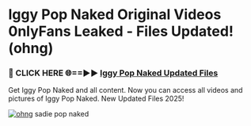 # Iggy Pop Naked Original Videos 0nlyFans Leaked - Files Updated! (ohng)

<h3>🔴 CLICK HERE 🌐==►► <a href="https://tinyurl.com/yckcrads" rel="nofollow">Iggy Pop Naked Updated Files</a></h3>

Get Iggy Pop Naked and all content. Now you can access all videos and pictures of Iggy Pop Naked. New Updated Files 2025!

[![ohng](https://i.imgur.com/hpKpOFt.gif)](https://tinyurl.com/yckcrads)
sadie pop naked